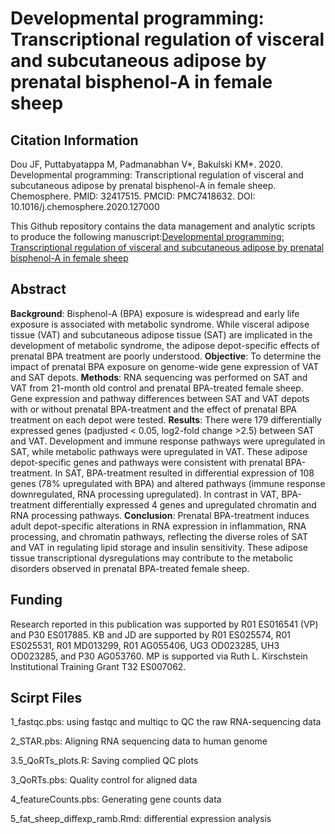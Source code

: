 # Developmental programming: Transcriptional regulation of visceral and subcutaneous adipose by prenatal bisphenol-A in female sheep

## Citation Information
Dou JF, Puttabyatappa M, Padmanabhan V*, Bakulski KM*. 2020. Developmental programming: Transcriptional regulation of visceral and subcutaneous adipose by prenatal bisphenol-A in female sheep. Chemosphere. PMID: 32417515. PMCID: PMC7418632. DOI: 10.1016/j.chemosphere.2020.127000

This Github repository contains the data management and analytic scripts to produce the following manuscript:[Developmental programming: Transcriptional regulation of visceral and subcutaneous adipose by prenatal bisphenol-A in female sheep](https://pubmed.ncbi.nlm.nih.gov/32417515/)

## Abstract
**Background**: Bisphenol-A (BPA) exposure is widespread and early life exposure is associated with metabolic syndrome. While visceral adipose tissue (VAT) and subcutaneous adipose tissue (SAT) are implicated in the development of metabolic syndrome, the adipose depot-specific effects of prenatal BPA treatment are poorly understood.
**Objective**: To determine the impact of prenatal BPA exposure on genome-wide gene expression of VAT and SAT depots.
**Methods**: RNA sequencing was performed on SAT and VAT from 21-month old control and prenatal BPA-treated female sheep. Gene expression and pathway differences between SAT and VAT depots with or without prenatal BPA-treatment and the effect of prenatal BPA treatment on each depot were tested.
**Results**: There were 179 differentially expressed genes (padjusted < 0.05, log2-fold change >2.5) between SAT and VAT. Development and immune response pathways were upregulated in SAT, while metabolic pathways were upregulated in VAT. These adipose depot-specific genes and pathways were consistent with prenatal BPA-treatment. In SAT, BPA-treatment resulted in differential expression of 108 genes (78% upregulated with BPA) and altered pathways (immune response downregulated, RNA processing upregulated). In contrast in VAT, BPA-treatment differentially expressed 4 genes and upregulated chromatin and RNA processing pathways.
**Conclusion**: Prenatal BPA-treatment induces adult depot-specific alterations in RNA expression in inflammation, RNA processing, and chromatin pathways, reflecting the diverse roles of SAT and VAT in regulating lipid storage and insulin sensitivity. These adipose tissue transcriptional dysregulations may contribute to the metabolic disorders observed in prenatal BPA-treated female sheep.

## Funding
Research reported in this publication was supported by R01 ES016541 (VP) and P30 ES017885. KB and JD are supported by R01 ES025574, R01 ES025531, R01 MD013299, R01 AG055406, UG3 OD023285, UH3 OD023285, and P30 AG053760. MP is supported via Ruth L. Kirschstein Institutional Training Grant T32 ES007062.

## Scirpt Files
1_fastqc.pbs: using fastqc and multiqc to QC the raw RNA-sequencing data

2_STAR.pbs: Aligning RNA sequencing data to human genome

3.5_QoRTs_plots.R: Saving complied QC plots

3_QoRTs.pbs: Quality control for aligned data

4_featureCounts.pbs: Generating gene counts data

5_fat_sheep_diffexp_ramb.Rmd: differential expression analysis
